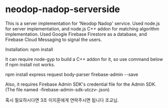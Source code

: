 # neodop-nadop-serverside
This is a server implementation for 'Neodop Nadop' service. Used node.js for server implementation, and node.js C++ addon for matching algorithm implementation. Used Google Firebase Firestore as a database, and Firebase Cloud Messaging to signal the users.

Installation: npm install

It can require node-gyp to build a C++ addon for it, so use command below if npm install not works.

npm install express request body-parser firebase-admin --save

Also, it requires Firebase Admin SDK's credential file for the Admin SDK. (The file named <Project Name>-firebase-admin-sdk-utczv-<some code>.json) 

혹시 필요하시다면 3조 이지훈에게 연락주시면 됩니다 조교님.
